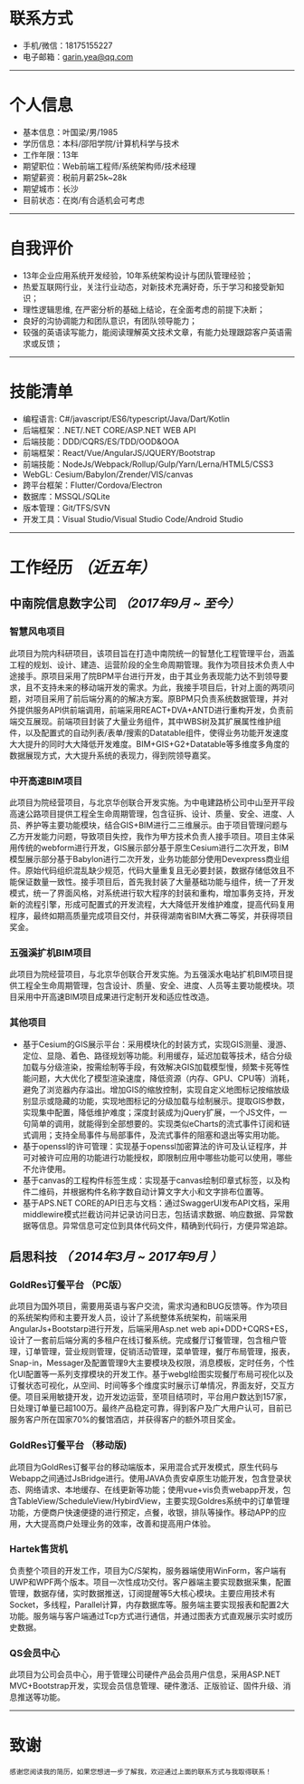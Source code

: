 # 联系方式

- 手机/微信：18175155227
- 电子邮箱：garin.yea@qq.com

---

# 个人信息

 - 基本信息：叶国梁/男/1985 
 - 学历信息：本科/邵阳学院/计算机科学与技术
 - 工作年限：13年
 - 期望职位：Web前端工程师/系统架构师/技术经理
 - 期望薪资：税前月薪25k~28k
 - 期望城市：长沙
 - 目前状态：在岗/有合适机会可考虑

---

# 自我评价

- 13年企业应用系统开发经验，10年系统架构设计与团队管理经验；
- 热爱互联网行业，关注行业动态，对新技术充满好奇，乐于学习和接受新知识；
- 理性逻辑思维, 在严密分析的基础上结论，在全面考虑的前提下决断；
- 良好的沟协调能力和团队意识，有团队领导能力；
- 较强的英语读写能力，能阅读理解英文技术文章，有能力处理跟踪客户英语需求或反馈；

---

# 技能清单

- 编程语言: C#/javascript/ES6/typescript/Java/Dart/Kotlin
- 后端框架：.NET/.NET CORE/ASP.NET WEB API
- 后端技能：DDD/CQRS/ES/TDD/OOD&OOA
- 前端框架：React/Vue/AngularJS/JQUERY/Bootstrap
- 前端技能：NodeJs/Webpack/Rollup/Gulp/Yarn/Lerna/HTML5/CSS3
- WebGL: Cesium/Babylon/Zrender/VIS/canvas
- 跨平台框架：Flutter/Cordova/Electron
- 数据库：MSSQL/SQLite
- 版本管理：Git/TFS/SVN
- 开发工具：Visual Studio/Visual Studio Code/Android Studio

---

# 工作经历  *（近五年）*

## 中南院信息数字公司 *（2017年9月 ~ 至今）*

### 智慧风电项目
此项目为院内科研项目，该项目旨在打造中南院统一的智慧化工程管理平台，涵盖工程的规划、设计、建造、运营阶段的全生命周期管理。我作为项目技术负责人中途接手。原项目采用了院BPM平台进行开发，由于其业务表现能力达不到领导要求，且不支持未来的移动端开发的需求。为此，我接手项目后，针对上面的两项问题，对项目采用了前后端分离的的解决方案。原BPM只负责系统数据管理，并对外提供服务API供前端调用，前端采用REACT+DVA+ANTD进行重构开发，负责前端交互展现。前端项目封装了大量业务组件，其中WBS树及其扩展属性维护组件，以及配置式的自动列表/表单/搜索的Datatable组件，使得业务功能开发速度大大提升的同时大大降低开发难度。BIM+GIS+G2+Datatable等多维度多角度的数据展现方式，大大提升系统的表现力，得到院领导嘉奖。

### 中开高速BIM项目
此项目为院经营项目，与北京华创联合开发实施。为中电建路桥公司中山至开平段高速公路项目提供工程全生命周期管理，包含征拆、设计、质量、安全、进度、人员、养护等主要功能模块，结合GIS+BIM进行二三维展示。由于项目管理问题与乙方开发能力问题，导致项目失控，我作为甲方技术负责人接手项目。项目主体采用传统的webform进行开发，GIS展示部分基于原生Cesium进行二次开发，BIM模型展示部分基于Babylon进行二次开发，业务功能部分使用Devexpress商业组件。原始代码组织混乱缺少规范，代码大量重复且无必要封装，数据存储低效且不能保证数量一致性。接手项目后，首先我封装了大量基础功能与组件，统一了开发模式，统一了界面风格，对系统进行软大程序的封装和重构，增加事务支持，开发新的流程引擎，形成可配置式的开发流程，大大降低开发维护难度，提高代码复用程序，最终如期高质量完成项目交付，并获得湖南省BIM大赛二等奖，并获得项目奖金。

### 五强溪扩机BIM项目
此项目为院经营项目，与北京华创联合开发实施。为五强溪水电站扩机BIM项目提供工程全生命周期管理，包含设计、质量、安全、进度、人员等主要功能模块。项目采用中开高速BIM项目成果进行定制开发和适应性改造。

### 其他项目
- 基于Cesium的GIS展示平台：采用模块化的封装方式，实现GIS测量、漫游、定位、显隐、着色、路径规划等功能。利用缓存，延迟加载等技术，结合分级加载与分级渲染，按需绘制等手段，有效解决GIS加载模型慢，频繁卡死等性能问题，大大优化了模型渲染速度，降低资源（内存、GPU、CPU等）消耗，避免了浏览器内存溢出。增加GIS的缩放控制，实现自定义地图标记按缩放级别显示或隐藏的功能，实现地图标记的分级加载与绘制展示。提取GIS参数，实现集中配置，降低维护难度；深度封装成为jQuery扩展，一个JS文件，一句简单的调用，就能得到全部想要的。实现类似eCharts的流式事件订阅和链式调用；支持全局事件与局部事件，及流式事件的阻塞和退出等实用功能。
- 基于openssl的许可管理：实现基于openssl加密算法的许可及认证程序，并可对被许可应用的功能进行功能授权，即限制应用中哪些功能可以使用，哪些不允许使用。
- 基于canvas的工程构件标签生成：实现基于canvas绘制印章式标签，以及构件二维码，并根据构件名称字数自动计算文字大小和文字排布位置等。
- 基于APS.NET CORE的API日志与文档：通过SwaggerUI发布API文档，采用middlewire模式拦截访问并记录访问日志，包括请求数据、响应数据、异常数据等信息。异常信息可定位到具体代码文件，精确到代码行，方便异常追踪。

## 启思科技 *（ 2014年3月 ~ 2017年9月 ）*

### GoldRes订餐平台  （PC版） 
此项目为国外项目，需要用英语与客户交流，需求沟通和BUG反馈等。作为项目的系统架构师和主要开发人员，设计了系统整体系统架构，前端采用AngularJs+Bootstarp进行开发，后端采用Asp.net web api+DDD+CQRS+ES，设计了一套前后端分离的多租户在线订餐系统。完成餐厅订餐管理，包含租户管理，订单管理，营业规则管理，促销活动管理，菜单管理，餐厅布局管理，报表，Snap-in，Messager及配置管理9大主要模块及权限，消息模板，定时任务，个性化UI配置等一系列支撑模块的开发工作。基于webgl绘图实现餐厅布局可视化以及订餐状态可视化，从空间、时间等多个维度实时展示订单情况，界面友好，交互方便。项目采用敏捷开发，边开发边运营，至项目结项时，平台用户数达到157家，日处理订单量已超100万。最终产品稳定可靠，得到客户及广大用户认可，目前已服务客户所在国家70%的餐馆酒店，并获得客户的额外项目奖金。

### GoldRes订餐平台  （移动版) 
此项目为GoldRes订餐平台的移动端版本，采用混合式开发模式，原生代码与Webapp之间通过JsBridge进行。使用JAVA负责安卓原生功能开发，包含登录状态、网络请求、本地缓存、在线更新等功能；使用vue+vis负责webapp开发，包含TableView/ScheduleView/HybirdView，主要实现Goldres系统中的订单管理功能，方便商户快速便捷的进行预定，点餐，收银，排队等操作。移动APP的应用，大大提高商户处理业务的效率，改善和提高用户体验。

### Hartek售货机
负责整个项目的开发工作，项目为C/S架构，服务器端使用WinForm，客户端有UWP和WPF两个版本。项目一次性成功交付。客户器端主要实现数据采集，配置管理，数据存储，实时数据推送，订阅提醒等5大核心模块。主要应用技术有Socket，多线程，Parallel计算，内存数据库等。服务端主要实现报表和配置2大功能。服务端与客户端通过Tcp方式进行通信，并通过图表方式直观展示实时或历史数据。

### QS会员中心 
此项目为公司会员中心，用于管理公司硬件产品会员用户信息，采用ASP.NET MVC+Bootstrap开发，实现会员信息管理、硬件激活、正版验证、固件升级、消息推送等功能。

---

# 致谢
```感谢您阅读我的简历，如果您想进一步了解我，欢迎通过上面的联系方式与我取得联系！```